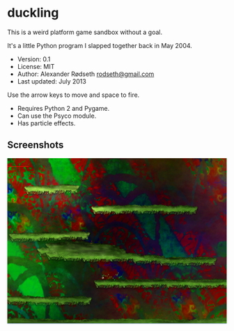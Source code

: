 duckling
========

This is a weird platform game sandbox without a goal.

It's a little Python program I slapped together back in May 2004.

* Version: 0.1
* License: MIT
* Author: Alexander Rødseth <rodseth@gmail.com>
* Last updated: July 2013

Use the arrow keys to move and space to fire.

* Requires Python 2 and Pygame.
* Can use the Psyco module.
* Has particle effects.

Screenshots
-----------

![](screenshots/31-07-13.png)
